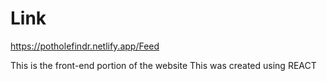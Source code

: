 # Link

https://potholefindr.netlify.app/Feed

This is the front-end portion of the website
This was created using REACT

